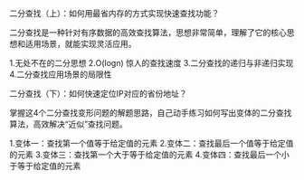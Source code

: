 二分查找（上）：如何用最省内存的方式实现快速查找功能？

二分查找是一种针对有序数据的高效查找算法，思想非常简单，理解了它的核心思想和适用场景，就能实现灵活应用。

1.无处不在的二分思想
2.O(logn) 惊人的查找速度
3.二分查找的递归与非递归实现
4.二分查找应用场景的局限性



二分查找（下）：如何快速定位IP对应的省份地址？

掌握这4个二分查找变形问题的解题思路，自己动手练习如何写出变体的二分查找算法，高效解决“近似”查找问题。

1.变体一：查找第一个值等于给定值的元素
2.变体二：查找最后一个值等于给定值的元素
3.变体三：查找第一个大于等于给定值的元素
4.变体四：查找最后一个小于等于给定值的元素

